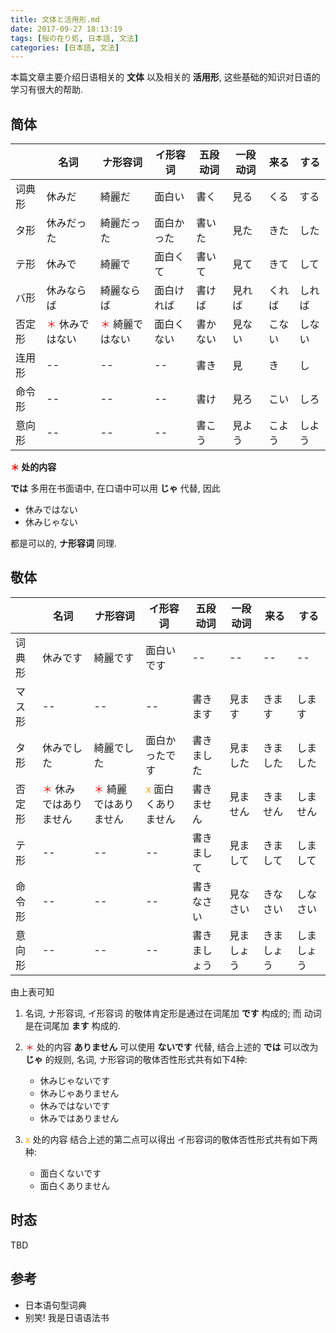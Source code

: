 ```yaml
---
title: 文体と活用形.md
date: 2017-09-27 18:13:19
tags: [桜の在り処, 日本語, 文法]
categories: [日本語, 文法]
---
```


本篇文章主要介绍日语相关的 **文体** 以及相关的 **活用形**,
这些基础的知识对日语的学习有很大的帮助.

## 简体

|        | 名词            | ナ形容词        | イ形容词   | 五段动词 | 一段动词 | 来る   | する   |
| ------ | --------------- | --------------- | ---------- | -------- | -------- | ------ | ------ |
| 词典形 | 休みだ          | 綺麗だ          | 面白い     | 書く     | 見る     | くる   | する   |
| タ形   | 休みだった      | 綺麗だった      | 面白かった | 書いた   | 見た     | きた   | した   |
| テ形   | 休みで          | 綺麗で          | 面白くて   | 書いて   | 見て     | きて   | して   |
| バ形   | 休みならば      | 綺麗ならば      | 面白ければ | 書けば   | 見れば   | くれば | しれば |
| 否定形 | <span style="color:red">＊</span> 休みではない | <span style="color:red">＊</span> 綺麗ではない | 面白くない | 書かない | 見ない   | こない | しない |
| 连用形 | --              | --              | --         | 書き     | 見       | き     | し     |
| 命令形 | --              | --              | --         | 書け     | 見ろ     | こい   | しろ   |
| 意向形 | --              | --              | --         | 書こう   | 見よう   | こよう | しよう |

**<span style="color:red">＊</span> 处的内容**

**では** 多用在书面语中, 在口语中可以用 **じゃ** 代替, 因此

- 休みではない
- 休みじゃない

都是可以的, **ナ形容词** 同理.

## 敬体

|        | 名词                  | ナ形容词              | イ形容词           | 五段动词     | 一段动词   | 来る       | する       |
| ------ | --------------------- | --------------------- | ------------------ | ------------ | ---------- | ---------- | ---------- |
| 词典形 | 休みです              | 綺麗です              | 面白いです         | --           | --         | --         | --         |
| マス形 | --                    | --                    | --                 | 書きます     | 見ます     | きます     | します     |
| タ形   | 休みでした            | 綺麗でした            | 面白かったです     | 書きました   | 見ました   | きました   | しました   |
| 否定形 | <span style="color:red">＊</span> 休みではありません | <span style="color:red">＊</span> 綺麗ではありません | <span style="color:orange">x</span> 面白くありません | 書きません   | 見ません   | きません   | しません   |
| テ形   | --                    | --                    | --                 | 書きまして   | 見まして   | きまして   | しまして   |
| 命令形 | --                    | --                    | --                 | 書きなさい   | 見なさい   | きなさい   | しなさい   |
| 意向形 | --                    | --                    | --                 | 書きましょう | 見ましょう | きましょう | しましょう |

由上表可知

1. 名词, ナ形容词, イ形容词 的敬体肯定形是通过在词尾加 **です** 构成的;
   而 动词 是在词尾加 **ます** 构成的.

2. <span style="color:red">＊</span> 处的内容
   **ありません** 可以使用 **ないです** 代替, 结合上述的 **では** 可以改为 **じゃ** 的规则,
   名词, ナ形容词的敬体否性形式共有如下4种:

   - 休みじゃないです
   - 休みじゃありません
   - 休みではないです
   - 休みではありません

3. <span style="color:orange">x</span> 处的内容
   结合上述的第二点可以得出 イ形容词的敬体否性形式共有如下两种:

   - 面白くないです
   - 面白くありません

<!-- more -->

## 时态

TBD

## 参考

- 日本语句型词典
- 别笑! 我是日语语法书
